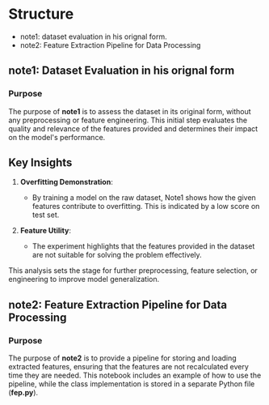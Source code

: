 # Structure

- note1: dataset evaluation in his orignal form.
- note2: Feature Extraction Pipeline for Data Processing

## note1: Dataset Evaluation in his orignal form

### Purpose

The purpose of **note1** is to assess the dataset in its original form, without any preprocessing or feature engineering. This initial step evaluates the quality and relevance of the features provided and determines their impact on the model's performance.

## Key Insights

1. **Overfitting Demonstration**: 
   - By training a model on the raw dataset, Note1 shows how the given features contribute to overfitting. This is indicated by a low score on test set.
   
2. **Feature Utility**: 
   - The experiment highlights that the features provided in the dataset are not suitable for solving the problem effectively. 

This analysis sets the stage for further preprocessing, feature selection, or engineering to improve model generalization.


## note2: Feature Extraction Pipeline for Data Processing

### Purpose

The purpose of **note2** is to provide a pipeline for storing and loading extracted features, ensuring that the features are not recalculated every time they are needed. This notebook includes an example of how to use the pipeline, while the class implementation is stored in a separate Python file (**fep.py**).




